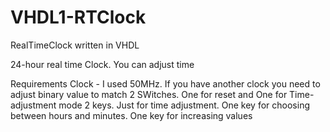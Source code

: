 # VHDL1-RTClock
RealTimeClock written in VHDL

24-hour real time Clock.
You can adjust time

Requirements
Clock - I used 50MHz. If you have another clock you need to adjust binary value to match
2 SWitches. One for reset and One for Time-adjustment mode
2 keys. Just for time adjustment. One key for choosing between hours and minutes. One key for increasing values
